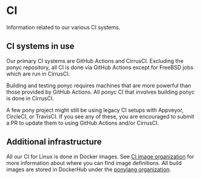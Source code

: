 # CI

Information related to our various CI systems.

## CI systems in use

Our primary CI systems are GitHub Actions and CirrusCI. Excluding the ponyc repository, all CI is done via GitHub Actions except for FreeBSD jobs which are run in CirrusCI.

Building and testing ponyc requires machines that are more powerful than those provided by GitHub Actions. All ponyc CI that involves building ponyc is done in CirrusCI.

A few pony project might still be using legacy CI setups with Appveyor, CircleCI, or TravisCI. If you see any of these, you are encouraged to submit a PR to update them to using GitHub Actions and/or CirrusCI.

## Additional infrastructure

All our CI for Linux is done in Docker images. See [CI image organization](ci-image-organization.md) for more information about where you can find image definitions. All build images are stored in DockerHub under the [ponylang organization](https://hub.docker.com/u/ponylang).

